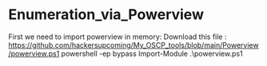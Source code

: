 # Enumeration_via_Powerview
First we need to import powerview in memory:
Download this file : https://github.com/hackersupcoming/My_OSCP_tools/blob/main/Powerview/powerview.ps1
powershell -ep bypass
Import-Module .\powerview.ps1
